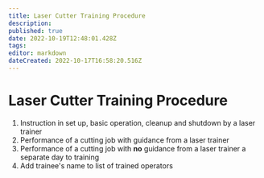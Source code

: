 ```yaml
---
title: Laser Cutter Training Procedure
description: 
published: true
date: 2022-10-19T12:48:01.428Z
tags: 
editor: markdown
dateCreated: 2022-10-17T16:58:20.516Z
---
```


# Laser Cutter Training Procedure

1.  Instruction in set up, basic operation, cleanup and shutdown by a laser trainer
2.  Performance of a cutting job with guidance from a laser trainer
3.  Performance of a cutting job with **no** guidance from a laser trainer a separate day to training
4.  Add trainee's name to list of trained operators
